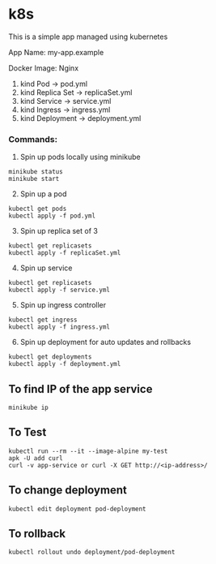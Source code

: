 # k8s
This is a simple app managed using kubernetes

App Name: my-app.example

Docker Image: Nginx

1. kind Pod -> pod.yml
2. kind Replica Set -> replicaSet.yml
3. kind Service -> service.yml
4. kind Ingress -> ingress.yml
5. kind Deployment -> deployment.yml


### Commands:

1. Spin up pods locally using minikube
```
minikube status
minikube start
```
2. Spin up a pod
```
kubectl get pods
kubectl apply -f pod.yml
```

3. Spin up replica set of 3
```
kubectl get replicasets
kubectl apply -f replicaSet.yml
```

4. Spin up service
```
kubectl get replicasets
kubectl apply -f service.yml
```

5. Spin up ingress controller
```
kubectl get ingress
kubectl apply -f ingress.yml
```

6. Spin up deployment for auto updates and rollbacks
```
kubectl get deployments
kubectl apply -f deployment.yml
```

## To find IP of the app service

```
minikube ip
```

## To Test

```
kubectl run --rm --it --image-alpine my-test
apk -U add curl
curl -v app-service or curl -X GET http://<ip-address>/
```

## To change deployment

```kubectl edit deployment pod-deployment```

## To rollback

```kubectl rollout undo deployment/pod-deployment```
